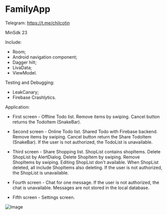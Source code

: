 # FamilyApp

Telegram: https://t.me/chilcotin

MinSdk 23

Include:

- Room;
- Android navigation component;
- Dagger hilt;
- LivaData;
- ViewModel.


Testing and Debugging:

- LeakCanary;
- Firebase Crashlytics.

Application:

- First screen - Offline Todo list. Remove items by swiping. Cancel button returns the
  TodoItem (SnakeBar).

- Second screen - Online Todo list. Shared Todo with Firebase backend. 
  Remove items by swiping. Cancel button return the Share TodoItem (SnakeBar).
  If the user is not authorized, the TodoList is unavailable.

- Third screen - Share Shopping list. ShopList contains shopItems.
  Delete ShopList by AlertDialog. Delete ShopItem by swiping.
  Remove ShopItems by swiping. Editing ShopList don't available.
  When ShopList deleted, all include ShopItems also deleting.
  If the user is not authorized, the ShopList is unavailable.

- Fourth screen - Chat for one message. If the user is not authorized, the chat is
  unavailable. Messages are not stored in the local database.

- Fifth screen - Settings screen.

![Image](https://github.com/chilcotinn/Temp/blob/master/Screenshot.png)